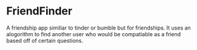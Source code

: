 # FriendFinder
A friendship app similiar to tinder or bumble but for friendships. It uses an alogorithm to find another user who would be compatiable as a friend based off of certain questions.
